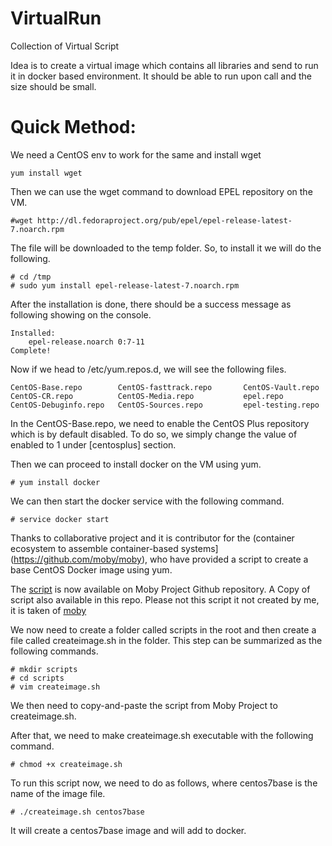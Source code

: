 # VirtualRun
Collection of Virtual Script

Idea is to create a virtual image which contains all libraries and send to run it in docker based environment. It should be able to run upon call and the size should be small.


# Quick Method:

We need a CentOS env to work for the same and install wget

```
yum install wget
```

Then we can use the wget command to download EPEL repository on the VM.
```
#wget http://dl.fedoraproject.org/pub/epel/epel-release-latest-7.noarch.rpm
```
The file will be downloaded to the temp folder. So, to install it we will do the following.
```
# cd /tmp
# sudo yum install epel-release-latest-7.noarch.rpm
```
After the installation is done, there should be a success message as following showing on the console.

```
Installed:
    epel-release.noarch 0:7-11
Complete!
```
Now if we head to /etc/yum.repos.d, we will see the following files.

```
CentOS-Base.repo        CentOS-fasttrack.repo       CentOS-Vault.repo
CentOS-CR.repo          CentOS-Media.repo           epel.repo
CentOS-Debuginfo.repo   CentOS-Sources.repo         epel-testing.repo
```
In the CentOS-Base.repo, we need to enable the CentOS Plus repository which is by default disabled. To do so, we simply change the value of enabled to 1 under [centosplus] section.

Then we can proceed to install docker on the VM using yum.
```
# yum install docker
```
We can then start the docker service with the following command.

```
# service docker start
```

Thanks to collaborative project and it is contributor for the (container ecosystem to assemble container-based systems](https://github.com/moby/moby), who have provided a script to create a base CentOS Docker image using yum.

The [script](https://github.com/moby/moby/blob/master/contrib/mkimage-yum.sh) is now available on Moby Project Github repository. A Copy of script also available in this repo. Please not this script it not created by me, it is taken of [moby](https://github.com/moby/moby)

We now need to create a folder called scripts in the root and then create a file called createimage.sh in the folder. This step can be summarized as the following commands.

```
# mkdir scripts
# cd scripts
# vim createimage.sh
```
We then need to copy-and-paste the script from Moby Project to createimage.sh.

After that, we need to make createimage.sh executable with the following command.
```
# chmod +x createimage.sh
```
To run this script now, we need to do as follows, where centos7base is the name of the image file.

```
# ./createimage.sh centos7base
```
It will create a centos7base image and will add to docker. 
